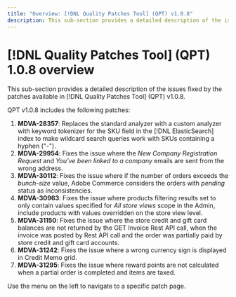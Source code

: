 ```yaml
---
title: "Overview: [!DNL Quality Patches Tool] (QPT) v1.0.8"
description: This sub-section provides a detailed description of the issues fixed by the patches available in [!DNL Quality Patches Tool] (QPT) v1.0.8.
---
```

# [!DNL Quality Patches Tool] (QPT) 1.0.8 overview

This sub-section provides a detailed description of the issues fixed by the patches available in [!DNL Quality Patches Tool] (QPT) v1.0.8.

QPT v1.0.8 includes the following patches:

1. **MDVA-28357**: Replaces the standard analyzer with a custom analyzer with keyword tokenizer for the SKU field in the [!DNL ElasticSearch] index to make wildcard search queries work with SKUs containing a hyphen ("-").
1. **MDVA-29954**: Fixes the issue where the *New Company Registration Request* and *You've been linked to a company* emails are sent from the wrong address.
1. **MDVA-30112**: Fixes the issue where if the number of orders exceeds the *bunch-size* value, Adobe Commerce considers the orders with *pending* status as inconsistencies.
1. **MDVA-30963**: Fixes the issue where products filtering results set to only contain values specified for *All store views* scope in the Admin, include products with values overridden on the store view level.
1. **MDVA-31150**: Fixes the issue where the store credit and gift card balances are not returned by the GET Invoice Rest API call, when the invoice was posted by Rest API call and the order was partially paid by store credit and gift card accounts.
1. **MDVA-31242**: Fixes the issue where a wrong currency sign is displayed in Credit Memo grid.
1. **MDVA-31295**: Fixes the issue where reward points are not calculated when a partial order is completed and items are taxed.

Use the menu on the left to navigate to a specific patch page.
